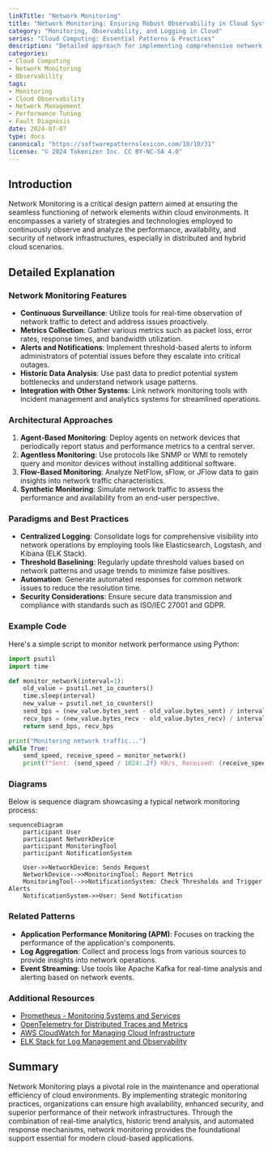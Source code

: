 ```yaml
---
linkTitle: "Network Monitoring"
title: "Network Monitoring: Ensuring Robust Observability in Cloud Systems"
category: "Monitoring, Observability, and Logging in Cloud"
series: "Cloud Computing: Essential Patterns & Practices"
description: "Detailed approach for implementing comprehensive network monitoring to enhance observability and reliability in cloud environments."
categories:
- Cloud Computing
- Network Monitoring
- Observability
tags:
- Monitoring
- Cloud Observability
- Network Management
- Performance Tuning
- Fault Diagnosis
date: 2024-07-07
type: docs
canonical: "https://softwarepatternslexicon.com/18/10/31"
license: "© 2024 Tokenizer Inc. CC BY-NC-SA 4.0"
---
```


## Introduction

Network Monitoring is a critical design pattern aimed at ensuring the seamless functioning of network elements within cloud environments. It encompasses a variety of strategies and technologies employed to continuously observe and analyze the performance, availability, and security of network infrastructures, especially in distributed and hybrid cloud scenarios.

## Detailed Explanation

### Network Monitoring Features

- **Continuous Surveillance**: Utilize tools for real-time observation of network traffic to detect and address issues proactively.
- **Metrics Collection**: Gather various metrics such as packet loss, error rates, response times, and bandwidth utilization.
- **Alerts and Notifications**: Implement threshold-based alerts to inform administrators of potential issues before they escalate into critical outages.
- **Historic Data Analysis**: Use past data to predict potential system bottlenecks and understand network usage patterns.
- **Integration with Other Systems**: Link network monitoring tools with incident management and analytics systems for streamlined operations.

### Architectural Approaches

1. **Agent-Based Monitoring**: Deploy agents on network devices that periodically report status and performance metrics to a central server.
2. **Agentless Monitoring**: Use protocols like SNMP or WMI to remotely query and monitor devices without installing additional software.
3. **Flow-Based Monitoring**: Analyze NetFlow, sFlow, or JFlow data to gain insights into network traffic characteristics.
4. **Synthetic Monitoring**: Simulate network traffic to assess the performance and availability from an end-user perspective.

### Paradigms and Best Practices

- **Centralized Logging**: Consolidate logs for comprehensive visibility into network operations by employing tools like Elasticsearch, Logstash, and Kibana (ELK Stack).
- **Threshold Baselining**: Regularly update threshold values based on network patterns and usage trends to minimize false positives.
- **Automation**: Generate automated responses for common network issues to reduce the resolution time.
- **Security Considerations**: Ensure secure data transmission and compliance with standards such as ISO/IEC 27001 and GDPR.

### Example Code

Here's a simple script to monitor network performance using Python:

```python
import psutil
import time

def monitor_network(interval=1):
    old_value = psutil.net_io_counters()
    time.sleep(interval)
    new_value = psutil.net_io_counters()
    send_bps = (new_value.bytes_sent - old_value.bytes_sent) / interval
    recv_bps = (new_value.bytes_recv - old_value.bytes_recv) / interval
    return send_bps, recv_bps

print("Monitoring network traffic...")
while True:
    send_speed, receive_speed = monitor_network()
    print(f"Sent: {send_speed / 1024:.2f} KB/s, Received: {receive_speed / 1024:.2f} KB/s")
```

### Diagrams

Below is sequence diagram showcasing a typical network monitoring process:

```mermaid
sequenceDiagram
    participant User
    participant NetworkDevice
    participant MonitoringTool
    participant NotificationSystem

    User->>NetworkDevice: Sends Request
    NetworkDevice-->>MonitoringTool: Report Metrics
    MonitoringTool-->>NotificationSystem: Check Thresholds and Trigger Alerts
    NotificationSystem->>User: Send Notification
```

### Related Patterns

- **Application Performance Monitoring (APM)**: Focuses on tracking the performance of the application's components.
- **Log Aggregation**: Collect and process logs from various sources to provide insights into network operations.
- **Event Streaming**: Use tools like Apache Kafka for real-time analysis and alerting based on network events.

### Additional Resources

- [Prometheus - Monitoring Systems and Services](https://prometheus.io/)
- [OpenTelemetry for Distributed Traces and Metrics](https://opentelemetry.io/)
- [AWS CloudWatch for Managing Cloud Infrastructure](https://aws.amazon.com/cloudwatch/)
- [ELK Stack for Log Management and Observability](https://www.elastic.co/elastic-stack)

## Summary

Network Monitoring plays a pivotal role in the maintenance and operational efficiency of cloud environments. By implementing strategic monitoring practices, organizations can ensure high availability, enhanced security, and superior performance of their network infrastructures. Through the combination of real-time analytics, historic trend analysis, and automated response mechanisms, network monitoring provides the foundational support essential for modern cloud-based applications.
